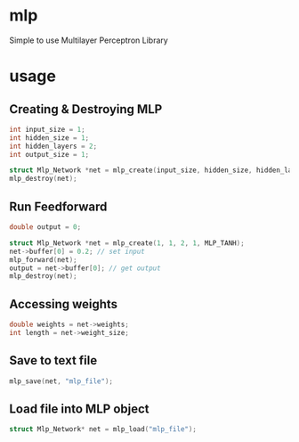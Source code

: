 # mlp
Simple to use Multilayer Perceptron Library

# usage
## Creating & Destroying MLP
```c
int input_size = 1;
int hidden_size = 1;
int hidden_layers = 2;
int output_size = 1;

struct Mlp_Network *net = mlp_create(input_size, hidden_size, hidden_layers, output_size, MLP_TANH);
mlp_destroy(net);
```

## Run Feedforward

```c
double output = 0;

struct Mlp_Network *net = mlp_create(1, 1, 2, 1, MLP_TANH);
net->buffer[0] = 0.2; // set input
mlp_forward(net);
output = net->buffer[0]; // get output
mlp_destroy(net);
```

## Accessing weights
```c
double weights = net->weights;
int length = net->weight_size;
```

## Save to text file
```c
mlp_save(net, "mlp_file");
```

## Load file into MLP object

```c
struct Mlp_Network* net = mlp_load("mlp_file");
```

